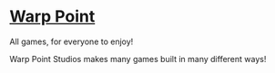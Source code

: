 <h1><a href="https://warp-point.github.io/" target="_blank">Warp Point</a></h1>
All games, for everyone to enjoy!

Warp Point Studios makes many games built in many different ways!
